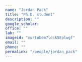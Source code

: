 ```yaml
---
name: "Jordan Pack"
title: "Ph.D. student"
description: ""
google_scholar: 
office: ""
lab: ""
imageid: "xwrtubem7ldck58plwgf"
email: ""
phone: ""
permalink: "/people/jordan_pack"
---
```

